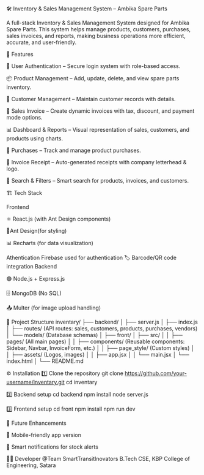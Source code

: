 🛠️ Inventory & Sales Management System – Ambika Spare Parts

A full-stack Inventory & Sales Management System designed for Ambika Spare Parts.
This system helps manage products, customers, purchases, sales invoices, and reports, making business operations more efficient, accurate, and user-friendly.

🚀 Features

🔐 User Authentication – Secure login system with role-based access.

📦 Product Management – Add, update, delete, and view spare parts inventory.

👥 Customer Management – Maintain customer records with details.

🧾 Sales Invoice – Create dynamic invoices with tax, discount, and payment mode options.

📊 Dashboard & Reports – Visual representation of sales, customers, and products using charts.

📂 Purchases – Track and manage product purchases.

📑 Invoice Receipt – Auto-generated receipts with company letterhead & logo.

🔎 Search & Filters – Smart search for products, invoices, and customers.

🏗️ Tech Stack

Frontend

⚛️ React.js (with Ant Design components)

🎨Ant Design(for styling)

📊 Recharts (for data visualization)

Athentication
Firebase used for authentication
🏷️ Barcode/QR code integration
Backend

🟢 Node.js + Express.js

🗄️ MongoDB (No SQL)

📤 Multer (for image upload handling)

📂 Project Structure
inventary/
├── backend/
│   ├── server.js
│   ├── index.js
│   ├── routes/ (API routes: sales, customers, products, purchases, vendors)
│   └── models/ (Database schemas)
│
├── front/
│   ├── src/
│   │   ├── pages/ (All main pages)
│   │   ├── components/ (Reusable components: Sidebar, Navbar, InvoiceForm, etc.)
│   │   ├── page_style/ (Custom styles)
│   │   ├── assets/ (Logos, images)
│   │   ├── app.jsx
│   │   └── main.jsx
│   └── index.html
│
└── README.md

⚙️ Installation
1️⃣ Clone the repository
git clone https://github.com/your-username/inventary.git
cd inventary

2️⃣ Backend setup
cd backend
npm install
node server.js

3️⃣ Frontend setup
cd front
npm install
npm run dev



📌 Future Enhancements

📲 Mobile-friendly app version

🔔 Smart notifications for stock alerts




👨‍💻 Developer
@Team SmartTransitInovators
B.Tech CSE, KBP College of Engineering, Satara
